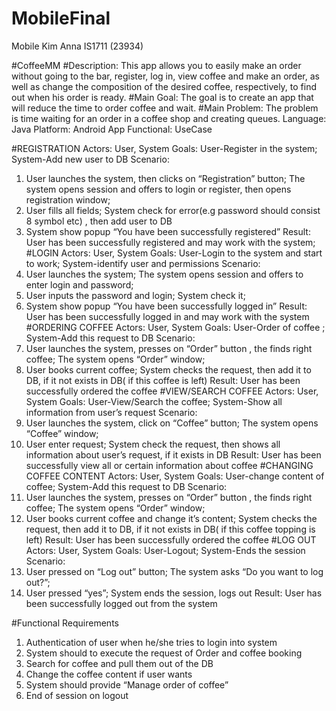 # MobileFinal
Mobile Kim Anna IS1711 (23934)

#CoffeeMM
#Description: This app allows you to easily make an order without going to the bar, register, log in, view coffee and make an order, as well as change the composition of the desired coffee, respectively, to find out when his order is ready.
#Main Goal: The goal is to create an app that will reduce the time to order coffee and wait.
#Main Problem: The problem is time waiting for an order in a coffee shop and creating queues.
Language: Java
Platform: Android App
Functional: UseCase


#REGISTRATION
Actors: User, System
Goals: User-Register in the system; System-Add new user to DB
Scenario: 
1. User launches the system, then clicks on “Registration” button; The system opens session and offers to login or register, then opens registration window;
2. User fills all fields; System check for error(e.g password should consist 8 symbol etc) , then add user to DB
3. System show popup “You have been successfully registered”
Result: User has been successfully registered and may work with the system;
#LOGIN
Actors: User, System
Goals: User-Login to the system and start to work; System-identify user and permissions 
Scenario: 
1. User launches the system; The system opens session and offers to enter login and password;
2. User inputs the password and login; System check it;
3. System show popup “You have been successfully logged in”
Result: User has been successfully logged in and may work with the system
#ORDERING COFFEE
Actors: User, System
Goals: User-Order of coffee ; System-Add this request to DB
Scenario: 
1. User launches the system, presses on “Order” button , the finds right coffee; The system opens “Order” window;
2. User books current coffee; System checks the request, then add it to DB, if it not exists in DB( if this coffee is left)
Result: User has been successfully ordered the coffee
#VIEW/SEARCH COFFEE
 Actors: User, System
Goals: User-View/Search the coffee; System-Show all information from user’s request
Scenario: 
1. User launches the system, click on “Coffee” button; The system opens “Coffee” window;
2. User enter request; System check the request, then shows all information about user’s request, if it exists in DB
Result: User has been successfully view all or certain information about coffee
#CHANGING COFFEE CONTENT
Actors: User, System
Goals: User-change content of coffee; System-Add this request to DB
Scenario: 
1. User launches the system, presses on “Order” button , the finds right coffee; The system opens “Order” window;
2. User books current coffee and change it’s content; System checks the request, then add it to DB, if it not exists in DB( if this coffee topping is left)
Result: User has been successfully ordered the coffee
#LOG OUT
Actors: User, System
Goals: User-Logout; System-Ends the session 
Scenario: 
1. User pressed on “Log out” button; The system asks “Do you want to log out?”;
2. User pressed “yes”; System ends the session, logs out 
Result: User has been successfully logged out from the system


#Functional Requirements 
1. Authentication of user when he/she tries to login into system
2. System should to execute the request of Order and coffee booking
3. Search for coffee and pull them out of the DB
4. Change the coffee content if user wants
5. System should provide “Manage order of coffee”
6. End of session on logout
